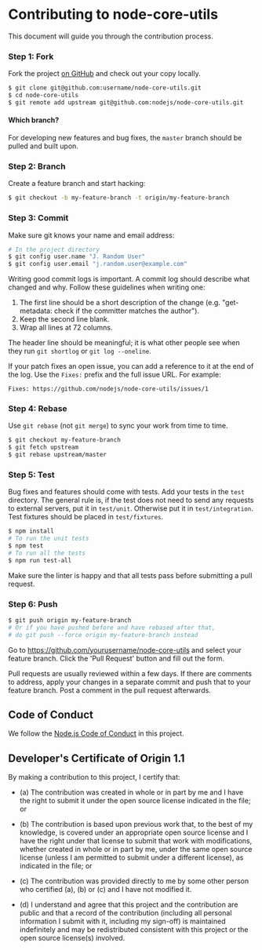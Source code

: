 # Contributing to node-core-utils

This document will guide you through the contribution process.

### Step 1: Fork

Fork the project [on GitHub](https://github.com/nodejs/node-core-utils)
and check out your copy locally.

```bash
$ git clone git@github.com:username/node-core-utils.git
$ cd node-core-utils
$ git remote add upstream git@github.com:nodejs/node-core-utils.git
```

#### Which branch?

For developing new features and bug fixes, the `master` branch should be pulled
and built upon.

### Step 2: Branch

Create a feature branch and start hacking:

```bash
$ git checkout -b my-feature-branch -t origin/my-feature-branch
```

### Step 3: Commit

Make sure git knows your name and email address:

```bash
# In the project directory
$ git config user.name "J. Random User"
$ git config user.email "j.random.user@example.com"
```

Writing good commit logs is important. A commit log should describe what
changed and why. Follow these guidelines when writing one:

1. The first line should be a short description of the change
  (e.g. "get-metadata: check if the committer matches the author").
2. Keep the second line blank.
3. Wrap all lines at 72 columns.

The header line should be meaningful; it is what other people see when they
run `git shortlog` or `git log --oneline`.

If your patch fixes an open issue, you can add a reference to it at the end
of the log. Use the `Fixes:` prefix and the full issue URL. For example:

```
Fixes: https://github.com/nodejs/node-core-utils/issues/1
```

### Step 4: Rebase

Use `git rebase` (not `git merge`) to sync your work from time to time.

```bash
$ git checkout my-feature-branch
$ git fetch upstream
$ git rebase upstream/master
```

### Step 5: Test

Bug fixes and features should come with tests. Add your tests in the
`test` directory. The general rule is, if the test does not need to send
any requests to external servers, put it in `test/unit`. Otherwise put it
in `test/integration`. Test fixtures should be placed in `test/fixtures`.

```bash
$ npm install
# To run the unit tests
$ npm test
# To run all the tests
$ npm run test-all
```

Make sure the linter is happy and that all tests pass before submitting a
pull request.

### Step 6: Push

```bash
$ git push origin my-feature-branch
# Or if you have pushed before and have rebased after that,
# do git push --force origin my-feature-branch instead
```

Go to https://github.com/yourusername/node-core-utils and
select your feature branch. Click the 'Pull Request' button
and fill out the form.

Pull requests are usually reviewed within a few days. If there are comments
to address, apply your changes in a separate commit and push that to your
feature branch. Post a comment in the pull request afterwards.

## Code of Conduct

We follow the
[Node.js Code of Conduct](https://github.com/nodejs/admin/blob/master/CODE_OF_CONDUCT.md)
in this project.

## Developer's Certificate of Origin 1.1

By making a contribution to this project, I certify that:

* (a) The contribution was created in whole or in part by me and I
  have the right to submit it under the open source license
  indicated in the file; or

* (b) The contribution is based upon previous work that, to the best
  of my knowledge, is covered under an appropriate open source
  license and I have the right under that license to submit that
  work with modifications, whether created in whole or in part
  by me, under the same open source license (unless I am
  permitted to submit under a different license), as indicated
  in the file; or

* (c) The contribution was provided directly to me by some other
  person who certified (a), (b) or (c) and I have not modified
  it.

* (d) I understand and agree that this project and the contribution
  are public and that a record of the contribution (including all
  personal information I submit with it, including my sign-off) is
  maintained indefinitely and may be redistributed consistent with
  this project or the open source license(s) involved.
